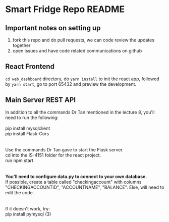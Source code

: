 # Smart Fridge Repo README

## Important notes on setting up
1. fork this repo and do pull requests, we can code review the updates together
2. open issues and have code related communications on github

## React Frontend

`cd web_dashboard` directory, do `yarn install` to init the react app, followed by `yarn start`, go to port 65432 and preview the development.


## Main Server REST API
In addition to all the commands Dr Tan mentioned in the lecture 8, you'll need to run the following:
<br>
<br>
pip install mysqlclient 
<br>
pip install Flask-Cors 
<br>
<br>
<br>
Use the commands Dr Tan gave to start the Flask server. 
<br>
cd into the IS-4151 folder for the react project.
<br>
run npm start
<br>
<br>
<br>
<strong>You'll need to configure data.py to connect to your own database. </strong>
<br>
If possible, create a table called "checkingaccount" with columns "CHECKINGACCOUNTID", "ACCOUNTNAME", "BALANCE". Else, will need to edit the code.
<br>
<br>
<br>
If it doesn't work, try:
<br>
pip install pymysql (3)
<br>
